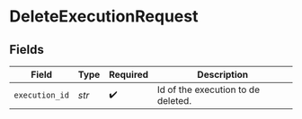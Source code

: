 # DeleteExecutionRequest


## Fields

| Field                              | Type                               | Required                           | Description                        |
| ---------------------------------- | ---------------------------------- | ---------------------------------- | ---------------------------------- |
| `execution_id`                     | *str*                              | :heavy_check_mark:                 | Id of the execution to de deleted. |